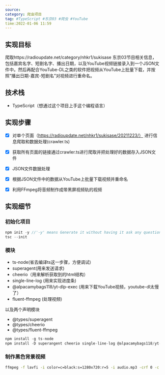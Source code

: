 ```yaml
---
source:
category: 爬虫项目
tag: #TypeScript #东京03 #爬虫 #YouTube
time:2022-01-06 11:59
---
```


## 实现目标

爬取https://radioupdate.net/category/nhkr1/sukisase 东京03节目相关信息，包括嘉宾名字、短剧名字、播出日期，以及YouTube视频链接录入到一个JSON文件中。然后再配合YouTube-DL之类的软件把视频从YouTube上批量下载，并按照“播出日期-嘉宾-短剧名”对视频进行重命名。

## 技术栈

- TypeScript（想通过这个项目上手这个编程语言）


## 实现步骤

- [x] 对单个页面（https://radioupdate.net/nhkr1/sukisase/20211223/） 进行信息爬取和数据处理(crawler.ts)
- [x] 获取所有页面的链接通过crawler.ts进行爬取并把处理好的数据存入JSON文件
- [x] JSON文件数据处理
- [x] 根据JSON文件中的数据从YouTube上批量下载视频并重命名
- [x] 利用FFmpeg将音频制作成带黑屏视频轨的视频


## 实现细节

### 初始化项目

```TypeScript
npm init -y //'-y' means Generate it without having it ask any questions
tsc --init
```

### 模块

-   ts-node(省去编译ts这一步骤，方便调试)
-   superagent(用来发送请求)
-   cheerio（用来解析获取到的html结构）
-   single-line-log (用来实现进度条)
-   @alpacamybags118/yt-dlp-exec (用来下载YouTube视频，youtube-dl太慢了）
-   fluent-ffmpeg (处理视频)

以及两个声明模块
-   @types/superagent
-   @types/cheerio
-   @types/fluent-ffmpeg

```TypeScript
npm install -g ts-node
npm install -D superangent cheerio single-line-log @alpacamybags118/yt-dlp-exec @types/superagent @types/cheerio @types/single-line-log fluent-ffmpeg @types/fluent-ffmpeg
```

### 制作黑色背景视频

```bash
ffmpeg -f lavfi -i color=c=black:s=1280x720:r=5 -i audio.mp3 -crf 0 -c:a copy -shortest output.mp4
```